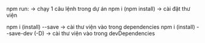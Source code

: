 npm run: -> chạy 1 câu lệnh trong dự án
npm i (npm install) -> cài đặt thư viện

npm i (install) --save -> cài thư viện vào trong dependencies
npm i (install) --save-dev (-D) -> cài thư viện vào trong devDependencies
